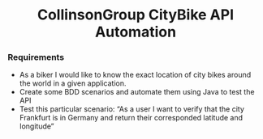 <h1 align="center"> CollinsonGroup CityBike API Automation </h1>

### Requirements

  * As a biker I would like to know the exact location of city bikes around the world in a given application.
  * Create some BDD scenarios and automate them using Java to test the API
  * Test this particular scenario: “As a user I want to verify that the city Frankfurt is in Germany and return their corresponded latitude and longitude”